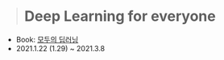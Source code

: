 > # Deep Learning for everyone

<!-- - Professor: 변혜원 (성신여자대학교 정보시스템공학과) -->
- Book: [모두의 딥러닝](https://book.naver.com/bookdb/book_detail.nhn?bid=16215446)
- 2021.1.22 (1.29) ~ 2021.3.8
